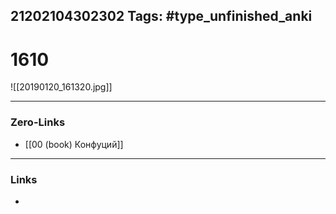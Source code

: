 21202104302302
Tags: #type_unfinished_anki 
---
# 1610

![[20190120_161320.jpg]]

---
### Zero-Links
- [[00 (book) Конфуций]]
---
### Links
-